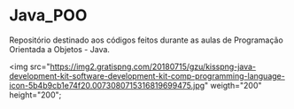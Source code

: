 # Java_POO
Repositório destinado aos códigos feitos durante as aulas de Programação Orientada a Objetos - Java.

<img src="https://img2.gratispng.com/20180715/gzu/kisspng-java-development-kit-software-development-kit-comp-programming-language-icon-5b4b9cb1e74f20.0073080715316819699475.jpg" weigth="200" height="200";
